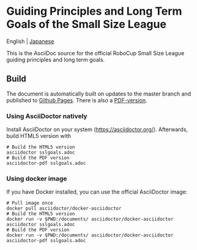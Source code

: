 # Guiding Principles and Long Term Goals of the Small Size League

English | [Japanese](README_ja.md)

This is the AsciiDoc source for the official RoboCup Small Size League guiding principles and long term goals.

## Build
The document is automatically built on updates to the master branch and published to [Github Pages](https://robocup-ssl.github.io/ssl-goals/sslgoals.html).
There is also a [PDF-version](https://robocup-ssl.github.io/ssl-goals/sslgoals.pdf).

### Using AsciiDoctor natively
Install AsciiDoctor on your system (https://asciidoctor.org/). Afterwards, build HTML5 version with
```
# Build the HTML5 version
asciidoctor sslgoals.adoc
# Build the PDF version
asciidoctor-pdf sslgoals.adoc
```

### Using docker image
If you have Docker installed, you can use the official AsciiDoctor image:
```
# Pull image once
docker pull asciidoctor/docker-asciidoctor
# Build the HTML5 version
docker run -v $PWD:/documents/ asciidoctor/docker-asciidoctor asciidoctor sslgoals.adoc
# Build the PDF version
docker run -v $PWD:/documents/ asciidoctor/docker-asciidoctor asciidoctor-pdf sslgoals.adoc
```

